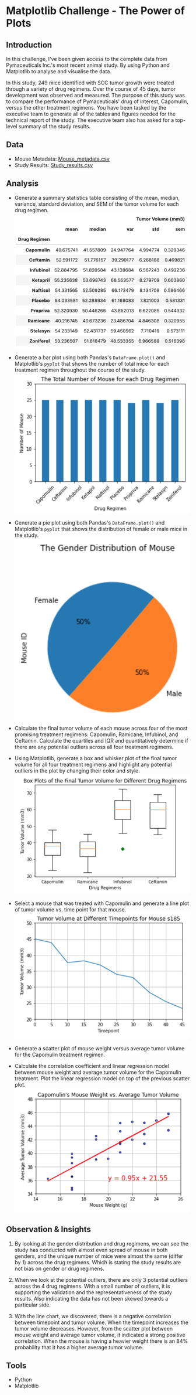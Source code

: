 # Matplotlib Challenge - The Power of Plots

## Introduction

In this challenge, I've been given access to the complete data from Pymaceuticals Inc.'s most recent animal study. By using Python and Matplotlib to analyse and visualise the data.

In this study, 249 mice identified with SCC tumor growth were treated through a variety of drug regimens. Over the course of 45 days, tumor development was observed and measured. The purpose of this study was to compare the performance of Pymaceuticals' drug of interest, Capomulin, versus the other treatment regimens. You have been tasked by the executive team to generate all of the tables and figures needed for the technical report of the study. The executive team also has asked for a top-level summary of the study results.

## Data
* Mouse Metadata: [Mouse_metadata.csv](Resources/Mouse_metadata.csv)
* Study Results: [Study_results.csv](Resources/Study_results.csv)


## Analysis
* Generate a summary statistics table consisting of the mean, median, variance, standard deviation, and SEM of the tumor volume for each drug regimen.
![summary_table](Images/summary_table.png)

* Generate a bar plot using both Pandas's `DataFrame.plot()` and Matplotlib's `pyplot` that shows  the number of total mice for each treatment regimen throughout the course of the study.
![bar](Images/bar_plot.png)

* Generate a pie plot using both Pandas's `DataFrame.plot()` and Matplotlib's `pyplot` that shows the distribution of female or male mice in the study.
![pie](Images/pie_plot.png)

* Calculate the final tumor volume of each mouse across four of the most promising treatment regimens: Capomulin, Ramicane, Infubinol, and Ceftamin. Calculate the quartiles and IQR and quantitatively determine if there are any potential outliers across all four treatment regimens.

* Using Matplotlib, generate a box and whisker plot of the final tumor volume for all four treatment regimens and highlight any potential outliers in the plot by changing their color and style.
![box_whisker_plot](Images/box_whisker_plot.png)

* Select a mouse that was treated with Capomulin and generate a line plot of tumor volume vs. time point for that mouse.
![line](Images/line_plot.png)

* Generate a scatter plot of mouse weight versus average tumor volume for the Capomulin treatment regimen.

* Calculate the correlation coefficient and linear regression model between mouse weight and average tumor volume for the Capomulin treatment. Plot the linear regression model on top of the previous scatter plot.
![scatter](Images/scatter_plot.png)

## Observation & Insights
1. By looking at the gender distribution and drug regimens, we can see the study has conducted with almost even spread of mouse in both genders, and the unique number of mice were almost the same (differ by 1) across the drug regimens. Which is stating the study results are not bias on gender or drug regimens.

2. When we look at the potential outliers, there are only 3 potential outliers across the 4 drug regimens. With a small number of outliers, it is supporting the validation and the representativeness of the study results. Also indicating the data has not been skewed towards a particular side.

3. With the line chart, we discovered, there is a negative correlation between timepoint and tumor volume. When the timepoint increases the tumor volume decreases. However, from the scatter plot between mouse weight and average tumor volume, it indicated a strong positive correlation. When the mouse is having a heavier weight there is an 84% probability that it has a higher average tumor volume.

## Tools
* Python
* Matplotlib
